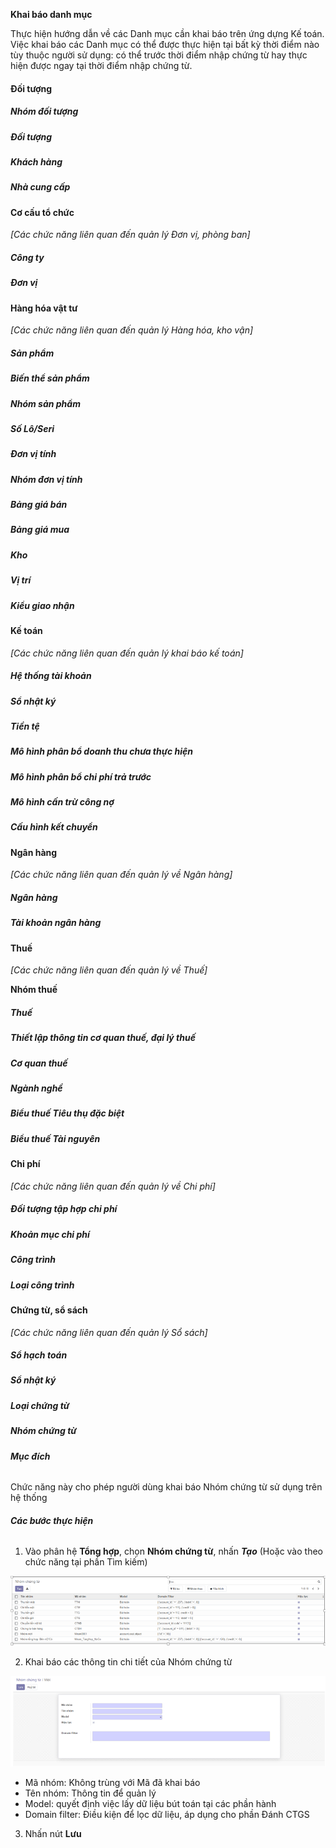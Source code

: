 **Khai báo danh mục**

Thực hiện hướng dẫn về các Danh mục cần khai báo trên ứng dựng Kế toán. Việc khai báo các Danh mục có thể được thực hiện tại bất kỳ thời điểm nào tùy thuộc người sử dụng: có thể trước thời điểm nhập chứng từ hay thực hiện được ngay tại thời điểm nhập chứng từ.

#### **Đối tượng**

##### **Nhóm đối tượng**

##### **Đối tượng**

##### **Khách hàng**

##### **Nhà cung cấp**

#### **Cơ cấu tổ chức**

*[Các chức năng liên quan đến quản lý Đơn vị, phòng ban]*

##### **Công ty**

##### **Đơn vị**

#### Hàng hóa vật tư

*[Các chức năng liên quan đến quản lý Hàng hóa, kho vận]*

##### **Sản phẩm**

##### **Biến thể sản phẩm**

##### **Nhóm sản phẩm**

##### **Số Lô/Seri**

##### **Đơn vị tính**

##### **Nhóm đơn vị tính**

##### **Bảng giá bán**

##### **Bảng giá mua**

##### **Kho**

##### **Vị trí**

##### **Kiểu giao nhận**

#### **Kế toán**

*[Các chức năng liên quan đến quản lý khai báo kế toán]*

##### **Hệ thống tài khoản**

##### **Sổ nhật ký**

##### **Tiền tệ**

##### **Mô hình phân bổ doanh thu chưa thực hiện**

##### **Mô hình phân bổ chi phí trả trước**

##### **Mô hình cấn trừ công nợ**

##### **Cấu hình kết chuyển**

#### **Ngân hàng**

*[Các chức năng liên quan đến quản lý về Ngân hàng]*

##### **Ngân hàng**

##### **Tài khoản ngân hàng**

#### **Thuế**

*[Các chức năng liên quan đến quản lý về Thuế]*

**Nhóm thuế**

##### **Thuế**

##### **Thiết lập thông tin cơ quan thuế, đại lý thuế**

##### **Cơ quan thuế**

##### **Ngành nghề**

##### **Biểu thuế Tiêu thụ đặc biệt**

##### **Biểu thuế Tài nguyên**

#### **Chi phí**

*[Các chức năng liên quan đến quản lý về Chi phí]*

##### **Đối tượng tập hợp chi phí**

##### **Khoản mục chi phí**

##### **Công trình**

##### **Loại công trình**

#### **Chứng từ, sổ sách**

*[Các chức năng liên quan đến quản lý Sổ sách]*

##### **Sổ hạch toán**

##### **Sổ nhật ký**

##### **Loại chứng từ**

##### **Nhóm chứng từ**

###### **Mục đích**

Chức năng này cho phép người dùng khai báo Nhóm chứng từ sử dụng trên hệ thống

###### **Các bước thực hiện**

1. Vào phân hệ **Tổng hợp**, chọn **Nhóm chứng từ**, nhấn ***Tạo*** (Hoặc vào theo chức năng tại phần Tìm kiếm)

![](images/fin_DM_NhomCT_1.png)

2. Khai báo các thông tin chi tiết của Nhóm chứng từ 

![](images/fin_DM_NhomCT_2.png)

- Mã nhóm: Không trùng với Mã đã khai báo 
- Tên nhóm: Thông tin để quản lý
- Model: quyết định việc lấy dữ liệu bút toán tại các phần hành
- Domain filter: Điều kiện để lọc dữ liệu, áp dụng cho phần Đánh CTGS

3. Nhấn nút **Lưu**

